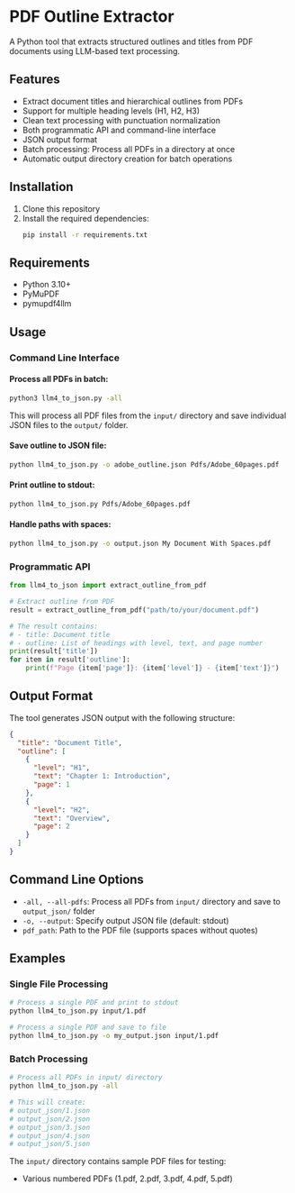 # PDF Outline Extractor

A Python tool that extracts structured outlines and titles from PDF documents using LLM-based text processing.

## Features

- Extract document titles and hierarchical outlines from PDFs
- Support for multiple heading levels (H1, H2, H3)
- Clean text processing with punctuation normalization
- Both programmatic API and command-line interface
- JSON output format
- Batch processing: Process all PDFs in a directory at once
- Automatic output directory creation for batch operations

## Installation

1. Clone this repository
2. Install the required dependencies:
   ```bash
   pip install -r requirements.txt
   ```

## Requirements

- Python 3.10+
- PyMuPDF
- pymupdf4llm

## Usage

### Command Line Interface

#### Process all PDFs in batch:
```bash
python3 llm4_to_json.py -all
```
This will process all PDF files from the `input/` directory and save individual JSON files to the `output/` folder.

#### Save outline to JSON file:
```bash
python llm4_to_json.py -o adobe_outline.json Pdfs/Adobe_60pages.pdf
```

#### Print outline to stdout:
```bash
python llm4_to_json.py Pdfs/Adobe_60pages.pdf
```

#### Handle paths with spaces:
```bash
python llm4_to_json.py -o output.json My Document With Spaces.pdf
```

### Programmatic API

```python
from llm4_to_json import extract_outline_from_pdf

# Extract outline from PDF
result = extract_outline_from_pdf("path/to/your/document.pdf")

# The result contains:
# - title: Document title
# - outline: List of headings with level, text, and page number
print(result['title'])
for item in result['outline']:
    print(f"Page {item['page']}: {item['level']} - {item['text']}")
```

## Output Format

The tool generates JSON output with the following structure:

```json
{
  "title": "Document Title",
  "outline": [
    {
      "level": "H1",
      "text": "Chapter 1: Introduction",
      "page": 1
    },
    {
      "level": "H2", 
      "text": "Overview",
      "page": 2
    }
  ]
}
```

## Command Line Options

- `-all, --all-pdfs`: Process all PDFs from `input/` directory and save to `output_json/` folder
- `-o, --output`: Specify output JSON file (default: stdout)
- `pdf_path`: Path to the PDF file (supports spaces without quotes)

## Examples

### Single File Processing
```bash
# Process a single PDF and print to stdout
python llm4_to_json.py input/1.pdf

# Process a single PDF and save to file
python llm4_to_json.py -o my_output.json input/1.pdf
```

### Batch Processing
```bash
# Process all PDFs in input/ directory
python llm4_to_json.py -all

# This will create:
# output_json/1.json
# output_json/2.json
# output_json/3.json
# output_json/4.json
# output_json/5.json
```

The `input/` directory contains sample PDF files for testing:
- Various numbered PDFs (1.pdf, 2.pdf, 3.pdf, 4.pdf, 5.pdf)
